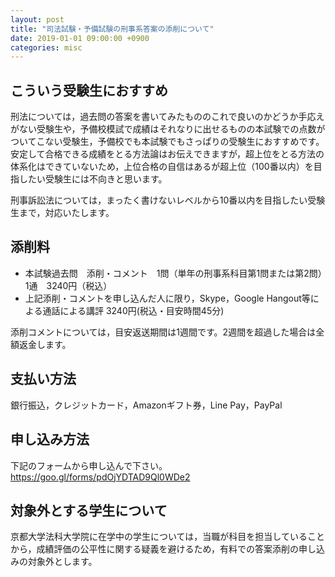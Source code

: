```yaml
---
layout: post
title: "司法試験・予備試験の刑事系答案の添削について"
date: 2019-01-01 09:00:00 +0900
categories: misc
---
```


## こういう受験生におすすめ
刑法については，過去問の答案を書いてみたもののこれで良いのかどうか手応えがない受験生や，予備校模試で成績はそれなりに出せるものの本試験での点数がついてこない受験生，予備校でも本試験でもさっぱりの受験生におすすめです。安定して合格できる成績をとる方法論はお伝えできますが，超上位をとる方法の体系化はできていないため，上位合格の自信はあるが超上位（100番以内）を目指したい受験生には不向きと思います。

刑事訴訟法については，まったく書けないレベルから10番以内を目指したい受験生まで，対応いたします。

## 添削料
- 本試験過去問　添削・コメント　1問（単年の刑事系科目第1問または第2問）　1通　3240円（税込）
- 上記添削・コメントを申し込んだ人に限り，Skype，Google Hangout等による通話による講評 3240円(税込・目安時間45分)

添削コメントについては，目安返送期間は1週間です。2週間を超過した場合は全額返金します。

## 支払い方法
銀行振込，クレジットカード，Amazonギフト券，Line Pay，PayPal

## 申し込み方法
下記のフォームから申し込んで下さい。
https://goo.gl/forms/pdOjYDTAD9Ql0WDe2

## 対象外とする学生について
京都大学法科大学院に在学中の学生については，当職が科目を担当していることから，成績評価の公平性に関する疑義を避けるため，有料での答案添削の申し込みの対象外とします。

